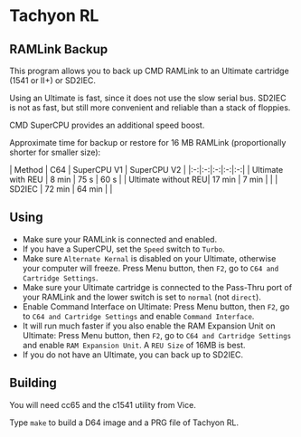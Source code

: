# Tachyon RL
## RAMLink Backup

This program allows you to back up CMD RAMLink to an Ultimate cartridge (1541 or II+) or SD2IEC. 

Using an Ultimate is fast, since it does not use the slow serial bus. SD2IEC is not as fast, but still more convenient and reliable than a stack of floppies.

CMD SuperCPU provides an additional speed boost.

Approximate time for backup or restore for 16 MB RAMLink (proportionally shorter for smaller size):

| Method | C64 | SuperCPU V1 | SuperCPU V2 |
|:-:|:-:|:-:|:-:|:-:|
| Ultimate with REU | 8 min | 75 s | 60 s |
| Ultimate without REU| 17 min | 7 min | |
| SD2IEC | 72 min | 64 min | |

## Using

- Make sure your RAMLink is connected and enabled.
- If you have a SuperCPU, set the `Speed` switch to `Turbo`.
- Make sure `Alternate Kernal` is disabled on your Ultimate, otherwise your computer will freeze. Press Menu button, then `F2`, go to `C64 and Cartridge Settings`.
- Make sure your Ultimate cartridge is connected to the Pass-Thru port of your RAMLink and the lower switch is set to `normal` (not `direct`).
- Enable Command Interface on Ultimate: Press Menu button, then `F2`, go to `C64 and Cartridge Settings` and enable `Command Interface`.
- It will run much faster if you also enable the RAM Expansion Unit on Ultimate: Press Menu button, then `F2`, go to `C64 and Cartridge Settings` and enable `RAM Expansion Unit`. A `REU Size` of 16MB is best.
- If you do not have an Ultimate, you can back up to SD2IEC.

## Building

You will need cc65 and the c1541 utility from Vice.

Type `make` to build a D64 image and a PRG file of Tachyon RL.
